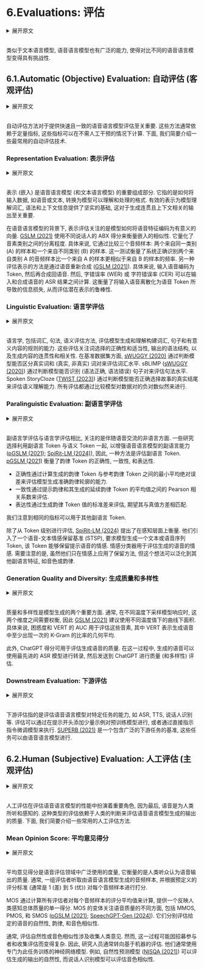 # 6.Evaluations: 评估

<details>
<summary>展开原文</summary>

Similar to TextLMs, SpeechLMs have a wide range of capabilities, making it challenging to compare different SpeechLMs.
Consequently, it's essential to evaluate SpeechLMs from various perspectives to determine their effectiveness.
In this section, we review the commonly used methods and benchmarks for evaluating SpeechLMs.
We categorize these evaluation methods into automatic and human assessments, each containing distinct evaluation aspects.

</details>
<br>

类似于文本语言模型, 语音语言模型也有广泛的能力, 使得对比不同的语音语言模型变得具有挑战性.

## 6.1.Automatic (Objective) Evaluation: 自动评估 (客观评估)

<details>
<summary>展开原文</summary>

Automatic evaluation methods are essential for providing quick and consistent assessments of SpeechLMs.
These methods typically rely on quantitative metrics that can be computed without human intervention.
Below, we outline some of the most commonly used automatic evaluation techniques.

</details>
<br>

自动评估方法对于提供快速且一致的语音语言模型评估至关重要.
这些方法通常依赖于定量指标, 这些指标可以在不需人工干预的情况下计算.
下面, 我们简要介绍一些最常用的自动评估技术.

### Representation Evaluation: 表示评估

<details>
<summary>展开原文</summary>

Representation (embedding) is a crucial component in SpeechLMs (and TextLMs).
It refers to how input data, such as speech or text, is transformed into a format that the model can understand and process.
Effective representation lays a solid foundation for models to understand lexical, syntax, and contextual information, which are vital for generating coherent and contextually relevant outputs.

In the context of SpeechLMs, representation evaluation focuses on how well the model encodes speech features into meaningful vectors.
[GSLM (2021)](../../Models/SpeechLM/2021.02.01_GSLM.md) uses between-speaker ABX score to measure the embedding similarity.
It quantifies how well-separated the phonetic categories are.
Specifically, It works by comparing three sound samples: two from the same category (A) and one from a different category (B).
The test measures how often the system correctly identifies that two sounds from category A are more similar to each other than one sound from A is to a sound from B.
Another way of evaluating representations is through speech resynthesis ([GSLM (2021)](../../Models/SpeechLM/2021.02.01_GSLM.md)).
Specifically, an input speech is encoded into tokens and then synthesized back to speech.
Then, word error rate (WER) or character error rate (CER) can be computed on the ASR results of the input and resynthesized speech.
This measures the information loss caused by discretizing the input speech into speech tokens, thereby evaluating the robustness of the latent representations.

</details>
<br>

表示 (嵌入) 是语音语言模型 (和文本语言模型) 的重要组成部分.
它指的是如何将输入数据, 如语音或文本, 转换为模型可以理解和处理的格式.
有效的表示为模型理解词汇, 语法和上下文信息提供了坚实的基础, 这对于生成连贯且上下文相关的输出至关重要.

在语音语言模型的背景下, 表示评估关注的是模型如何将语音特征编码为有意义的向量.
[GSLM (2021)](../../Models/SpeechLM/2021.02.01_GSLM.md) 使用不同说话人的 ABX 得分来衡量嵌入的相似性.
它量化了音素类别之间的分离程度.
具体来说, 它通过比较三个音频样本: 两个来自同一类别 (A) 的样本和一个来自不同类别 (B) 的样本.
这一测试衡量了系统正确识别两个来自类别 A 的音频样本比一个来自 A 的样本更相似于来自 B 的样本的频率.
另一种评估表示的方法是通过语音重新合成 ([GSLM (2021)](../../Models/SpeechLM/2021.02.01_GSLM.md)).
具体来说, 输入语音编码为 Token, 然后再合成回语音.
然后, 字错误率 (WER) 或 字符错误率 (CER) 可以在输入和合成语音的 ASR 结果之间计算.
这衡量了将输入语音离散化为语音 Token 所导致的信息损失, 从而评估潜在表示的鲁棒性.

### Linguistic Evaluation: 语言学评估

<details>
<summary>展开原文</summary>

Linguistics, including lexical, syntactic, and semantic evaluation methods, assess the model’s ability to generate and understand the rules for constructing words, sentences, and meaningful contents.
These evaluations focus on the correctness and appropriateness of word choices, the grammatical structure of the outputs, and the coherence and relevance of the generated content.
In terms of benchmark datasets, [sWUGGY (2020)](../../Evaluations/2020.11.23_sWUGGY.md) assesses at the lexical level by determining if the model can distinguish a real word from a (real, non-real) word pair.
sBLIMP ([sWUGGY (2020)](../../Evaluations/2020.11.23_sWUGGY.md)) evaluates at the syntactic level by determining if the model can identify the grammatically correct sentence from a (grammatical, ungrammatical) sentence pair.
Spoken StoryCloze ([TWIST (2023)](../../Models/SpeechLM/2023.05.22_TWIST.md)) evaluates semantic comprehension by assessing the model's capability to select the genuine ending of a story from a pair of ending choices.
All the evaluation is conducted by comparing the model's negative log-likelihood of the data pair.

</details>
<br>

语言学, 包括词汇, 句法, 语义评估方法, 评估模型生成和理解构建词汇, 句子和有意义内容的规则的能力.
这些评估关注词选择的正确性和适当性, 输出的语法结构, 以及生成内容的连贯性和相关性.
在基准数据集方面, [sWUGGY (2020)](../../Evaluations/2020.11.23_sWUGGY.md) 通过判断模型能否区分真实词和 (真实, 非真实) 词对来评估词汇水平.
sBLIMP ([sWUGGY (2020)](../../Evaluations/2020.11.23_sWUGGY.md)) 通过判断模型能否识别 (语法正确, 语法错误) 句子对来评估句法水平.
Spoken StoryCloze ([TWIST (2023)](../../Models/SpeechLM/2023.05.22_TWIST.md)) 通过判断模型能否正确选择故事的真实结尾来评估语义理解能力.
所有评估都通过比较模型对数据对的负对数似然来进行.

### Paralinguistic Evaluation: 副语言学评估

<details>
<summary>展开原文</summary>

In contrast to linguistic evaluation, paralinguistic evaluation focuses on the non-verbal aspects of communication that accompany speech.
Some works choose to utilize paralinguistic tokens alongside semantic tokens to enhance the paralinguistic abilities of SpeechLMs ([pGSLM (2021)](../../Models/SpeechLM/2021.09.07_pGSLM.md); [SpiRit-LM (2024)](../../Models/SpeechLM/2024.02.08_SpiRit-LM.md)), so one way is to evaluate the paralinguistic tokens.
[pGSLM (2021)](../../Models/SpeechLM/2021.09.07_pGSLM.md) measures the correctness, consistency, and expressiveness of the prosodic tokens.
Correctness evaluates the model's ability to generate accurate prosodic profiles by calculating the minimal mean absolute error (min-MAE) of the prosodic tokens from 20 generated samples against the prosodic tokens from the reference, consistency is assessed through the Pearson correlation between the mean values of the prompt prosodic and its generated continuation prosodic tokens, and expressiveness is measured by the standard deviation of the generated prosody token values, with the expectation that it matches the variability of the ground truth.
We note that the same metrics can also be applied to other paralinguistic tokens.
Instead of evaluating from the token level, [SpiRit-LM (2024)](../../Models/SpeechLM/2024.02.08_SpiRit-LM.md) propose to measure on the perceptual level.
They introduced a speech-text sentiment preservation benchmark (STSP), which requires the model to generate a text or speech sequence of tokens that preserves the sentiment of the prompt.
A sentiment classifier is used to assess the sentiment in the generated speech.
It should be noted that although they only apply the preservation approach on sentiment, this idea can be generalized to other paralinguistic features, such as timbre or prosody.

</details>
<br>

副语言学评估与语言学评估相比, 关注的是伴随语音交流的非语言方面.
一些研究选择利用副语言 Token 与语义 Token 一起, 以增强语音语言模型的副语言能力 ([pGSLM (2021)](../../Models/SpeechLM/2021.09.07_pGSLM.md); [SpiRit-LM (2024)](../../Models/SpeechLM/2024.02.08_SpiRit-LM.md)), 因此, 一种方法是评估副语言 Token.
[pGSLM (2021)](../../Models/SpeechLM/2021.09.07_pGSLM.md) 衡量了韵律 Token 的正确性, 一致性, 和表达性.
- 正确性通过计算生成的韵律 Token 与参考韵律 Token 之间的最小平均绝对误差来评估模型生成准确韵律轮廓的能力.
- 一致性通过提示韵律和其生成的延续韵律 Token 的平均值之间的 Pearson 相关系数来评估.
- 表达性通过生成韵律 Token 值的标准差来评估, 期望其与真值方差相匹配.

我们注意到相同的指标可以用于其他副语言 Token.

除了从 Token 级别进行评估, [SpiRit-LM (2024)](../../Models/SpeechLM/2024.02.08_SpiRit-LM.md) 提出了在感知层面上衡量.
他们引入了一个语音-文本情感保留基准 (STSP), 要求模型生成一个文本或语音序列 Token, 该 Token 能够保留提示语音的情感.
情感分类器用于评估生成的语音的情感.
需要注意的是, 虽然他们只在情感上应用了保留方法, 但这个想法可以泛化到其他副语言特征, 如音色或韵律.

### Generation Quality and Diversity: 生成质量和多样性

<details>
<summary>展开原文</summary>

Quality and diversity are two crucial aspects of model generation.
Typically, there is a trade-off between these dimensions when sampling model responses at different temperatures, so [GSLM (2021)](../../Models/SpeechLM/2021.02.01_GSLM.md) suggests using the Area Under the Curve (AUC) with various temperature values.
Specifically, AUC on perplexity and VERT are employed to assess these factors, where VERT represents the geometric mean of the ratio of k-grams in the generated speech that appears at least once.
Additionally, the ChatGPT score can be utilized to evaluate the quality of the generated speech.
In this process, the generated speech is transcribed using state-of-the-art ASR models and then sent to ChatGPT for quality (and diversity) assessment.

</details>
<br>

质量和多样性是模型生成的两个重要方面.
通常, 在不同温度下采样模型响应时, 这两个维度之间需要权衡, 因此 [GSLM (2021)](../../Models/SpeechLM/2021.02.01_GSLM.md) 建议使用不同温度值下的曲线下面积.
具体来说, 困惑度和 VERT 的 AUC 用于评估这些音素, 其中 VERT 表示生成语音中至少出现一次的 K-Gram 的比率的几何平均.

此外, ChatGPT 得分可用于评估生成语音的质量.
在这一过程中, 生成的语音可以使用最先进的 ASR 模型进行转录, 然后发送到 ChatGPT 进行质量 (和多样性) 评估.

### Downstream Evaluation: 下游评估

<details>
<summary>展开原文</summary>

Downstream evaluation refers to evaluating the ability of SpeechLMs to perform specific tasks, such as ASR, TTS, Speaker Identification, etc.
The evaluation can be performed on pre-trained models by adding few-shot example(s) at the start of the prompt or on the instruction-tuned models by directly instructing them to do so.
[SUPERB (2021)](../../Evaluations/2021.05.03_SUPERB.md) is a benchmark containing a wide range of downstream tasks that can be performed by SpeechLMs.

</details>
<br>

下游评估指的是评估语音语言模型对特定任务的能力, 如 ASR, TTS, 说话人识别等.
评估可以通过在提示开头添加少量示例对预训练模型进行, 或者通过直接指示指令微调模型来执行.
[SUPERB (2021)](../../Evaluations/2021.05.03_SUPERB.md) 是一个包含广泛的下游任务的基准, 这些任务可以由语音语言模型进行.

## 6.2.Human (Subjective) Evaluation: 人工评估 (主观评估)

<details>
<summary>展开原文</summary>

Human evaluation plays a crucial role in assessing the performance of SpeechLMs, as ultimately, speech is designed to be heard and perceived by humans.
This type of evaluation relies on human judgment to assess the quality of the outputs generated by SpeechLMs.
Below, we outline several commonly used human evaluation methods.

</details>
<br>

人工评估在评估语音语言模型的性能中扮演着重要角色, 因为最后, 语音是为人类所听和感知的.
这种类型的评估依赖于人类的判断来评估语音语言模型生成的输出的质量.
下面, 我们简要介绍一些常用的人工评估方法.

### Mean Opinion Score: 平均意见得分

<details>
<summary>展开原文</summary>

Mean opinion score (MOS) is a widely used metric in the field of speech evaluation that quantifies the perceived quality of speech output as judged by human listeners.
Typically, a group of evaluators listens to a series of audio samples generated by the SpeechLM and rates each sample on a predefined scale, often from 1 (poor quality) to 5 (excellent quality).

MOS is calculated by averaging the scores given by all evaluators for each audio sample, providing a single score that reflects the overall quality as perceived by humans.
Variations of MOS focus on different aspects of speech quality, including MMOS, PMOS, and SMOS ([pGSLM (2021)](../../Models/SpeechLM/2021.09.07_pGSLM.md); [SpeechGPT-Gen (2024)](../../Models/SpokenDialogue/2024.01.24_SpeechGPT-Gen.md)).
They evaluate the aspects of naturalness, prosody, and timbre similarity of the given speech, respectively.

Typically, evaluating naturalness or timbre similarity involves collecting human opinions.
However, this process can be complicated due to the challenges of recruiting participants and gathering their evaluations.
As a result, researchers often turn to machine-based evaluations.
They commonly employ neural network models specifically trained for these tasks.
For instance, a naturalness prediction model ([NISQA (2021)](../../Evaluations/2021.04.19_NISQA.md)) can assess the naturalness of generated outputs, while a speaker identification model can evaluate timbre similarity.

</details>
<br>

平均意见得分是语音评估领域中广泛使用的度量, 它衡量的是人类听众认为语音输出的质量.
通常, 一组评估者听取由语音语言模型生成的音频样本, 并根据预定义的评分标准 (通常是 1 (差) 到 5 (优)) 对每个音频样本进行打分.

MOS 通过计算所有评估者对每个音频样本的评分平均值来计算, 提供一个反映人类感知总体质量的单一得分.
MOS 的变体关注语音质量的不同方面, 包括 MMOS, PMOS, 和 SMOS ([pGSLM (2021)](../../Models/SpeechLM/2021.09.07_pGSLM.md); [SpeechGPT-Gen (2024)](../../Models/SpokenDialogue/2024.01.24_SpeechGPT-Gen.md)).
它们分别评估给定的语音的自然性, 韵律, 和音色相似性.

通常, 评估自然性或音色相似性涉及收集人类意见.
然而, 这一过程可能因招募参与者和收集评估而变得复杂.
因此, 研究人员通常转向基于机器的评估.
他们通常使用专门为此任务训练的神经网络模型.
例如, 自然性预测模型 ([NISQA (2021)](../../Evaluations/2021.04.19_NISQA.md)) 可以评估生成的输出的自然性, 而说话人识别模型可以评估音色相似性.
